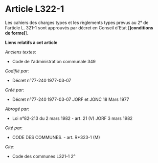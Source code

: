 # Article L322-1

Les cahiers des charges types et les règlements types prévus au 2° de l'article L. 321-1 sont approuvés par décret en Conseil
d'Etat [**]conditions de forme[**].

**Liens relatifs à cet article**

_Anciens textes_:

  - Code de l'administration communale 349

_Codifié par_:

  - Décret n°77-240 1977-03-07

_Créé par_:

  - Décret n°77-240 1977-03-07 JORF et JONC 18 Mars 1977

_Abrogé par_:

  - Loi n°82-213 du 2 mars 1982 - art. 21 (V) JORF 3 mars 1982

_Cité par_:

  - CODE DES COMMUNES. - art. R*323-1 (M)

_Cite_:

  - Code des communes L321-1 2°
